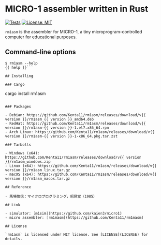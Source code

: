 # MICRO-1 assembler written in Rust

[![Tests](https://github.com/Kenta11/rm1asm/actions/workflows/main.yml/badge.svg)](https://github.com/Kenta11/rm1asm/actions/workflows/main.yml)
[![License: MIT](https://img.shields.io/badge/License-MIT-blue.svg)](https://opensource.org/licenses/MIT)

`rm1asm` is the assembler for MICRO-1, a tiny microprogram-controlled computer for educational purposes.

## Command-line options

```
$ rm1asm --help
{{ help }}```

## Installing

### Cargo

```
cargo install rm1asm
```

### Packages

- Debian: https://github.com/Kenta11/rm1asm/releases/download/v{{ version }}/rm1asm_{{ version }}_amd64.deb
- RedHat: https://github.com/Kenta11/rm1asm/releases/download/v{{ version }}/rm1asm-{{ version }}-1.el7.x86_64.rpm
- Arch Linux: https://github.com/Kenta11/rm1asm/releases/download/v{{ version }}/rm1asm-{{ version }}-1-x86_64.pkg.tar.zst

### Tarbolls

- Windows (x64): https://github.com/Kenta11/rm1asm/releases/download/v{{ version }}/rm1asm_windows.zip
- Linux (x64): https://github.com/Kenta11/rm1asm/releases/download/v{{ version }}/rm1asm_linux.tar.gz
- macOS (x64): https://github.com/Kenta11/rm1asm/releases/download/v{{ version }}/rm1asm_macos.tar.gz

## Reference

- 馬場敬信：マイクロプログラミング，昭晃堂（1985）

## Link

- simulator: [m1sim](https://github.com/kaien3/micro1)
- micro assembler: [rm1masm](https://github.com/Kenta11/rm1masm)

## License

`rm1asm` is licensed under MIT license. See [LICENSE](LICENSE) for details.
